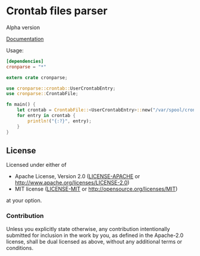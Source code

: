 # Crontab files parser

Alpha version

[Documentation][1]

[1]: http://kstep.me/cronparse.rs/cronparse/index.html

Usage:

```toml
[dependencies]
cronparse = "*"
```

```rust
extern crate cronparse;

use cronparse::crontab::UserCrontabEntry;
use cronparse::CrontabFile;

fn main() {
    let crontab = CrontabFile::<UserCrontabEntry>::new("/var/spool/cron/kstep").unwrap();
    for entry in crontab {
        println!("{:?}", entry);
    }
}
```

## License

Licensed under either of

 * Apache License, Version 2.0 ([LICENSE-APACHE](LICENSE-APACHE) or http://www.apache.org/licenses/LICENSE-2.0)
 * MIT license ([LICENSE-MIT](LICENSE-MIT) or http://opensource.org/licenses/MIT)

at your option.

### Contribution

Unless you explicitly state otherwise, any contribution intentionally submitted
for inclusion in the work by you, as defined in the Apache-2.0 license, shall be dual licensed as above, without any
additional terms or conditions.
